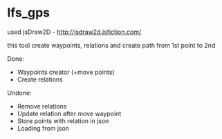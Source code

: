 # lfs_gps

used jsDraw2D  - http://jsdraw2d.jsfiction.com/

this tool create waypoints, relations and create path from 1st point to 2nd

Done:
- Waypoints creator (+move points)
- Create relations

Undone:
- Remove relations
- Update relation after move waypoint
- Store points with relation in json
- Loading from json
